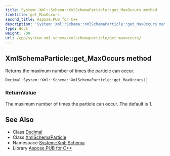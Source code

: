 ```yaml
---
title: System::Xml::Schema::XmlSchemaParticle::get_MaxOccurs method
linktitle: get_MaxOccurs
second_title: Aspose.PUB for C++
description: 'System::Xml::Schema::XmlSchemaParticle::get_MaxOccurs method. Returns the maximum number of times the particle can occur in C++.'
type: docs
weight: 700
url: /cpp/system.xml.schema/xmlschemaparticle/get_maxoccurs/
---
```

## XmlSchemaParticle::get_MaxOccurs method


Returns the maximum number of times the particle can occur.

```cpp
Decimal System::Xml::Schema::XmlSchemaParticle::get_MaxOccurs()
```


### ReturnValue

The maximum number of times the particle can occur. The default is 1.

## See Also

* Class [Decimal](../../../system/decimal/)
* Class [XmlSchemaParticle](../)
* Namespace [System::Xml::Schema](../../)
* Library [Aspose.PUB for C++](../../../)
